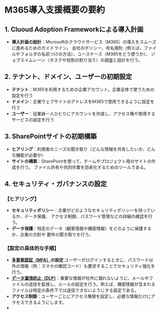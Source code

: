 # M365導入支援概要の要約

## 1. Cluoud Adoption Frameworkによる導入計画
- **導入計画の設計**：Microsoftのクラウドサービス（M365）の導入をスムーズに進めるためのガイドライン。
会社のポリシー、命名規則（例えば、ファイルやフォルダの名前つけの方法）、ユースケース（M365をどう使うか）、
ジョブスイムレーン（タスクや役割の割り当て）の調査と設計を行う。
 
## 2. テナント、ドメイン、ユーザーの初期設定
- **テナント**：M365を利用するための企業アカウント。企業全体で使うための設定を行う
- **ドメイン**：企業ウェブサイトのアドレスをM365で使用できるように設定を行う
- **ユーザー**：従業員一人ひとりにアカウントを作成し、アクセス権や使用するサービスの設定を行う

## 3. SharePointサイトの初期構築
- **ヒアリング**：利用者のニーズの聞き取り（どんな情報を共有したいか、どんな機能が必要か）
- **サイトの構築**：SharePointを使って、チームやプロジェクト用のサイトの作成を行う。
ファイル共有や共同作業を効率化するためのツールである。
<div style="page-break-before:always"></div>

## 4. セキュリティ・ガバナンスの設定
### 【ヒアリング】
- **セキュリティポリシー**：企業がどのようなセキュリティポリシーを持っているか、データ保護、
  アクセス制御、パスワード管理などの詳細の確認を行う。
- **データ保護**：特定のデータ（顧客情報や機密情報）をどのように保護するか、企業の方針や
  要件の聞き取りを行う。
### 【設定の具体的な手順】
- **[多要素認証（MFA）](https://e-words.jp/w/%E5%A4%9A%E8%A6%81%E7%B4%A0%E8%AA%8D%E8%A8%BC.html)の設定**:ユーザーがログインするときに、パスワード以外の情報（例：スマホの確認コード）も要求することでセキュリティ強化を行う。
- **[データ漏洩防止（DLP）](https://e-words.jp/w/DLP-1.html)**：重要な情報が社外に漏れないように、メールやファイルの送信を監視し、ルールの設定を行う。例えば、機密情報が含まれるファイルは特定の条件下では送信できないようにする設定である。
- **アクセス制御**：ユーザーごとにアクセス権限を設定し、必要な情報だけにアクセスできるようにします。
- 
　
